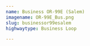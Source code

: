 ```yaml
---
name: Business OR-99E (Salem)
imagename: OR-99E_Bus.png
slug: businessor99esalem
highwaytype: Business Loop

---
```


